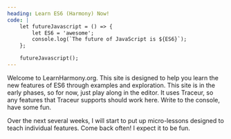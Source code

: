 ```yaml
---
heading: Learn ES6 (Harmony) Now!
code: |
    let futureJavascript = () => {
        let ES6 = 'awesome';
        console.log(`The future of JavaScript is ${ES6}`);
    };

    futureJavascript();
---
```


Welcome to LearnHarmony.org.  This site is designed to help you learn the new features of ES6 through examples and exploration.  This site is in the early phases, so for now, just play along in the editor.  It uses Traceur, so any features that Traceur supports should work here.  Write to the console, have some fun.

Over the next several weeks, I will start to put up micro-lessons designed to teach individual features.  Come back often! I expect it to be fun.